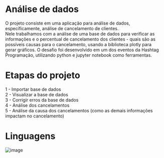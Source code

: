 # Análise de dados 
 O projeto consiste em uma aplicação para análise de dados, específicamente, análise de cancelamento de clientes. 
 <br>
 Nele trabalhamos com a análise de uma base de dados para verificar as informações e o percentual de cancelamento dos clientes - quais são as possíveis causas para o cancelamento, usando a biblioteca plotly para gerar gráficos. O desafio foi desenvolvido em um dos eventos da Hashtag Programação, utilizando python e jupyter notebook como ferramentas. 

 # Etapas do projeto
1 - Importar base de dados <br>
2 - Visualizar a base de dados<br>
3 - Corrigir erros da base de dados<br>
4 - Análise dos cancelamentos<br>
5 - Análise da causa dos cancelamentos (como as demais informações impactam no cancelamento)

# Linguagens
![image](https://github.com/user-attachments/assets/d2a6fbf1-ecfc-4115-9d87-415508638ee6)
